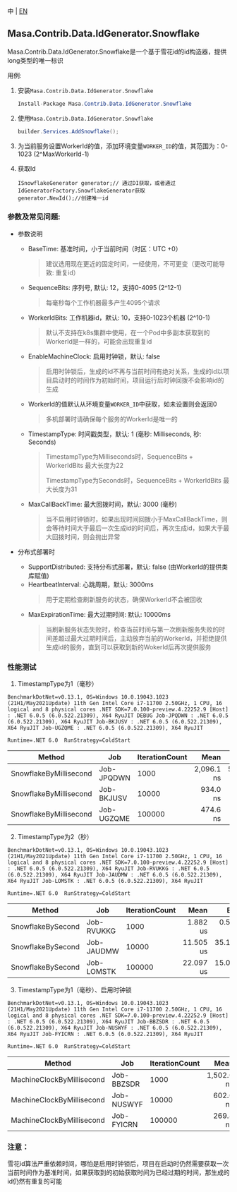 中 | [EN](README.md)

## Masa.Contrib.Data.IdGenerator.Snowflake

Masa.Contrib.Data.IdGenerator.Snowflake是一个基于雪花id的id构造器，提供long类型的唯一标识

用例:

1. 安装`Masa.Contrib.Data.IdGenerator.Snowflake`

    ```c#
    Install-Package Masa.Contrib.Data.IdGenerator.Snowflake
    ```

2. 使用`Masa.Contrib.Data.IdGenerator.Snowflake`

    ``` C#
    builder.Services.AddSnowflake();
    ```

3. 为当前服务设置WorkerId的值，添加环境变量`WORKER_ID`的值，其范围为：0-1023 (2^MaxWorkerId-1)

4. 获取Id

    ```
    ISnowflakeGenerator generator;// 通过DI获取，或者通过IdGeneratorFactory.SnowflakeGenerator获取
    generator.NewId();//创建唯一id
    ```

### 参数及常见问题:

* 参数说明
    * BaseTime: 基准时间，小于当前时间（时区：UTC +0）
      > 建议选用现在更近的固定时间，一经使用，不可更变（更改可能导致: 重复id）
    * SequenceBits: 序列号, 默认: 12，支持0-4095 (2^12-1)
      > 每毫秒每个工作机器最多产生4095个请求
    * WorkerIdBits: 工作机器id，默认: 10，支持0-1023个机器 (2^10-1)
      > 默认不支持在k8s集群中使用，在一个Pod中多副本获取到的WorkerId是一样的，可能会出现重复id
    * EnableMachineClock: 启用时钟锁，默认: false
      > 启用时钟锁后，生成的id不再与当前时间有绝对关系，生成的id以项目启动时的时间作为初始时间，项目运行后时钟回拨不会影响id的生成
    * WorkerId的值默认从环境变量`WORKER_ID`中获取，如未设置则会返回0
      > 多机部署时请确保每个服务的WorkerId是唯一的
    * TimestampType: 时间戳类型，默认: 1 (毫秒: Milliseconds, 秒: Seconds)
      > TimestampType为Milliseconds时，SequenceBits + WorkerIdBits 最大长度为22
      >
      > TimestampType为Seconds时，SequenceBits + WorkerIdBits 最大长度为31
    * MaxCallBackTime: 最大回拨时间，默认: 3000 (毫秒)
      > 当不启用时钟锁时，如果出现时间回拨小于MaxCallBackTime，则会等待时间大于最后一次生成id的时间后，再次生成id，如果大于最大回拨时间，则会抛出异常

* 分布式部署时
    * SupportDistributed: 支持分布式部署，默认: false (由WorkerId的提供类库赋值)
    * HeartbeatInterval: 心跳周期，默认: 3000ms
      > 用于定期检查刷新服务的状态，确保WorkerId不会被回收
    * MaxExpirationTime: 最大过期时间: 默认: 10000ms
      > 当刷新服务状态失败时，检查当前时间与第一次刷新服务失败的时间差超过最大过期时间后，主动放弃当前的WorkerId，并拒绝提供生成id的服务，直到可以获取到新的WokerId后再次提供服务

### 性能测试

1. TimestampType为1（毫秒）

`BenchmarkDotNet=v0.13.1, OS=Windows 10.0.19043.1023 (21H1/May2021Update)
11th Gen Intel Core i7-11700 2.50GHz, 1 CPU, 16 logical and 8 physical cores
.NET SDK=7.0.100-preview.4.22252.9
[Host]     : .NET 6.0.5 (6.0.522.21309), X64 RyuJIT DEBUG
Job-JPQDWN : .NET 6.0.5 (6.0.522.21309), X64 RyuJIT
Job-BKJUSV : .NET 6.0.5 (6.0.522.21309), X64 RyuJIT
Job-UGZQME : .NET 6.0.5 (6.0.522.21309), X64 RyuJIT`

`Runtime=.NET 6.0  RunStrategy=ColdStart`

|                 Method |        Job | IterationCount |       Mean |     Error |     StdDev |     Median |        Min |          Max |
|----------------------- |----------- |--------------- |-----------:|----------:|-----------:|-----------:|-----------:|-------------:|
| SnowflakeByMillisecond | Job-JPQDWN |           1000 | 2,096.1 ns | 519.98 ns | 4,982.3 ns | 1,900.0 ns | 1,000.0 ns | 156,600.0 ns |
| SnowflakeByMillisecond | Job-BKJUSV |          10000 |   934.0 ns |  58.44 ns | 1,775.5 ns |   500.0 ns |   200.0 ns | 161,900.0 ns |
| SnowflakeByMillisecond | Job-UGZQME |         100000 |   474.6 ns |   5.54 ns |   532.8 ns |   400.0 ns |   200.0 ns | 140,500.0 ns |

2. TimestampType为2（秒）

`BenchmarkDotNet=v0.13.1, OS=Windows 10.0.19043.1023 (21H1/May2021Update)
11th Gen Intel Core i7-11700 2.50GHz, 1 CPU, 16 logical and 8 physical cores
.NET SDK=7.0.100-preview.4.22252.9
[Host]     : .NET 6.0.5 (6.0.522.21309), X64 RyuJIT
Job-RVUKKG : .NET 6.0.5 (6.0.522.21309), X64 RyuJIT
Job-JAUDMW : .NET 6.0.5 (6.0.522.21309), X64 RyuJIT
Job-LOMSTK : .NET 6.0.5 (6.0.522.21309), X64 RyuJIT`

`Runtime=.NET 6.0  RunStrategy=ColdStart`

|            Method |        Job | IterationCount |      Mean |      Error |       StdDev |    Median |       Min |          Max |
|------------------ |----------- |--------------- |----------:|-----------:|-------------:|----------:|----------:|-------------:|
| SnowflakeBySecond | Job-RVUKKG |           1000 |  1.882 us |  0.5182 us |     4.965 us | 1.5000 us | 0.9000 us |     158.0 us |
| SnowflakeBySecond | Job-JAUDMW |          10000 | 11.505 us | 35.1131 us | 1,066.781 us | 0.4000 us | 0.3000 us | 106,678.8 us |
| SnowflakeBySecond | Job-LOMSTK |         100000 | 22.097 us | 15.0311 us | 1,444.484 us | 0.4000 us | 0.2000 us | 118,139.7 us |

3. TimestampType为1（毫秒）、启用时钟锁

`BenchmarkDotNet=v0.13.1, OS=Windows 10.0.19043.1023 (21H1/May2021Update)
11th Gen Intel Core i7-11700 2.50GHz, 1 CPU, 16 logical and 8 physical cores
.NET SDK=7.0.100-preview.4.22252.9
[Host]     : .NET 6.0.5 (6.0.522.21309), X64 RyuJIT
Job-BBZSDR : .NET 6.0.5 (6.0.522.21309), X64 RyuJIT
Job-NUSWYF : .NET 6.0.5 (6.0.522.21309), X64 RyuJIT
Job-FYICRN : .NET 6.0.5 (6.0.522.21309), X64 RyuJIT`

`Runtime=.NET 6.0  RunStrategy=ColdStart`

|                    Method |        Job | IterationCount |       Mean |     Error |     StdDev |     Median |         Min |          Max |
|-------------------------- |----------- |--------------- |-----------:|----------:|-----------:|-----------:|------------:|-------------:|
| MachineClockByMillisecond | Job-BBZSDR |           1000 | 1,502.0 ns | 498.35 ns | 4,775.1 ns | 1,100.0 ns | 700.0000 ns | 151,600.0 ns |
| MachineClockByMillisecond | Job-NUSWYF |          10000 |   602.0 ns |  54.76 ns | 1,663.7 ns |   200.0 ns | 100.0000 ns | 145,400.0 ns |
| MachineClockByMillisecond | Job-FYICRN |         100000 |   269.8 ns |   5.64 ns |   542.4 ns |   200.0 ns |   0.0000 ns | 140,900.0 ns |

### 注意：

雪花id算法严重依赖时间，哪怕是启用时钟锁后，项目在启动时仍然需要获取一次当前时间作为基准时间，如果获取到的初始获取时间为已经过期的时间，那生成的id仍然有重复的可能
